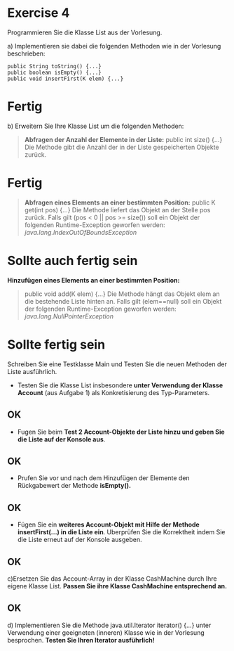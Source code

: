 # **Exercise 4** #

Programmieren Sie die Klasse List<K> aus der Vorlesung.

a) Implementieren sie dabei die folgenden Methoden wie in der Vorlesung beschrieben:

    public String toString() {...}
    public boolean isEmpty() {...}
    public void insertFirst(K elem) {...}
# Fertig #

b) Erweitern Sie Ihre Klasse List<K> um die folgenden Methoden:
> 
>  **Abfragen der Anzahl der Elemente in der Liste:**
>  public int size() {...}
>  Die Methode gibt die Anzahl der in der Liste gespeicherten Objekte zurück.
>  
# Fertig #
>  
>  **Abfragen eines Elements an einer bestimmten Position:**
>  public K get(int pos) {...}
>  Die Methode liefert das Objekt an der Stelle pos zurück. Falls gilt (pos < 0 || pos >= size()) soll ein Objekt der folgenden Runtime-Exception geworfen werden: *java.lang.IndexOutOfBoundsException*
# Sollte auch fertig sein #
> 
   **Hinzufügen eines Elements an einer bestimmten Position:**
> public void add(K elem) {...}
> Die Methode hängt das Objekt elem an die bestehende Liste hinten an. Falls gilt (elem==null) soll ein Objekt der folgenden Runtime-Exception geworfen werden: *java.lang.NullPointerException*
# Sollte fertig sein #
Schreiben Sie eine Testklasse Main und Testen Sie die neuen Methoden der Liste ausführlich.

- Testen Sie die Klasse List insbesondere **unter Verwendung der Klasse Account** (aus Aufgabe 1) als Konkretisierung des Typ-Parameters. 
## OK ##
- Fugen Sie beim **Test 2 Account-Objekte der Liste hinzu und geben Sie die Liste auf der Konsole aus**. 
## OK ##
- Prufen Sie vor und nach dem Hinzufügen der Elemente den Rückgabewert der Methode **isEmpty().**
## OK ##
- Fügen Sie ein **weiteres Account-Objekt mit Hilfe der Methode insertFirst(...) in die Liste ein**. Uberprüfen Sie die Korrektheit indem Sie die Liste erneut auf der Konsole ausgeben.
## OK ##
c)Ersetzen Sie das Account-Array in der Klasse CashMachine durch Ihre eigene Klasse List. **Passen Sie ihre Klasse CashMachine entsprechend an.**
## OK ##
d) Implementieren Sie die Methode java.util.Iterator<K> iterator() {...} unter Verwendung einer geeigneten (inneren) Klasse wie in der Vorlesung besprochen. **Testen Sie Ihren Iterator ausführlich!**
